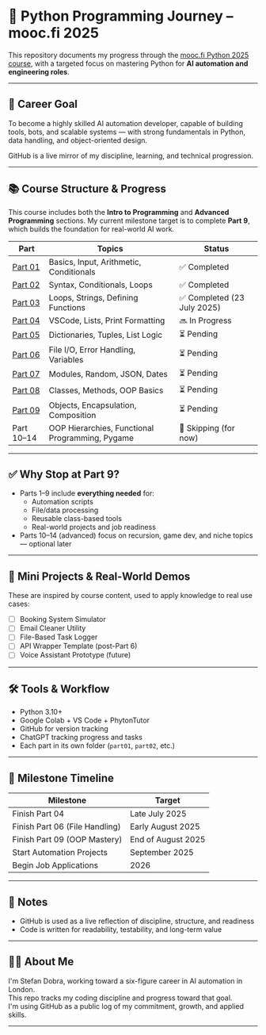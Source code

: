 # 🧠 Python Programming Journey – mooc.fi 2025

This repository documents my progress through the [mooc.fi Python 2025 course](https://programming-22.mooc.fi/), with a targeted focus on mastering Python for **AI automation and engineering roles**.

---

## 🎯 Career Goal

To become a highly skilled AI automation developer, capable of building tools, bots, and scalable systems — with strong fundamentals in Python, data handling, and object-oriented design.

GitHub is a live mirror of my discipline, learning, and technical progression.

---

## 📚 Course Structure & Progress

This course includes both the **Intro to Programming** and **Advanced Programming** sections. My current milestone target is to complete **Part 9**, which builds the foundation for real-world AI work.

| Part | Topics | Status |
|------|--------|--------|
| [Part 01](./part01) | Basics, Input, Arithmetic, Conditionals | ✅ Completed |
| [Part 02](./part02) | Syntax, Conditionals, Loops | ✅ Completed |
| [Part 03](./part03) | Loops, Strings, Defining Functions | ✅ Completed (23 July 2025) |
| [Part 04](./part04) | VSCode, Lists, Print Formatting | 🔜 In Progress |
| [Part 05](./part05) | Dictionaries, Tuples, List Logic | ⏳ Pending |
| [Part 06](./part06) | File I/O, Error Handling, Variables | ⏳ Pending |
| [Part 07](./part07) | Modules, Random, JSON, Dates | ⏳ Pending |
| [Part 08](./part08) | Classes, Methods, OOP Basics | ⏳ Pending |
| [Part 09](./part09) | Objects, Encapsulation, Composition | ⏳ Pending |
| Part 10–14 | OOP Hierarchies, Functional Programming, Pygame | 🚫 Skipping (for now) |

---

## ✅ Why Stop at Part 9?

- Parts 1–9 include **everything needed** for:
  - Automation scripts
  - File/data processing
  - Reusable class-based tools
  - Real-world projects and job readiness
- Parts 10–14 (advanced) focus on recursion, game dev, and niche topics — optional later

---

## 🧪 Mini Projects & Real-World Demos

These are inspired by course content, used to apply knowledge to real use cases:

- [ ] Booking System Simulator
- [ ] Email Cleaner Utility
- [ ] File-Based Task Logger
- [ ] API Wrapper Template (post-Part 6)
- [ ] Voice Assistant Prototype (future)

---

## 🛠️ Tools & Workflow

- Python 3.10+  
- Google Colab + VS Code + PhytonTutor
- GitHub for version tracking  
- ChatGPT tracking progress and tasks
- Each part in its own folder (`part01`, `part02`, etc.)

---

## 🧭 Milestone Timeline

| Milestone | Target |
|-----------|--------|
| Finish Part 04 | Late July 2025 |
| Finish Part 06 (File Handling) | Early August 2025 |
| Finish Part 09 (OOP Mastery) | End of August 2025 |
| Start Automation Projects | September 2025 |
| Begin Job Applications | 2026 |

---

## 📌 Notes


- GitHub is used as a live reflection of discipline, structure, and readiness
- Code is written for readability, testability, and long-term value

---

## 🧑‍💻 About Me

I'm Stefan Dobra, working toward a six-figure career in AI automation in London.  
This repo tracks my coding discipline and progress toward that goal.  
I'm using GitHub as a public log of my commitment, growth, and applied skills.

---